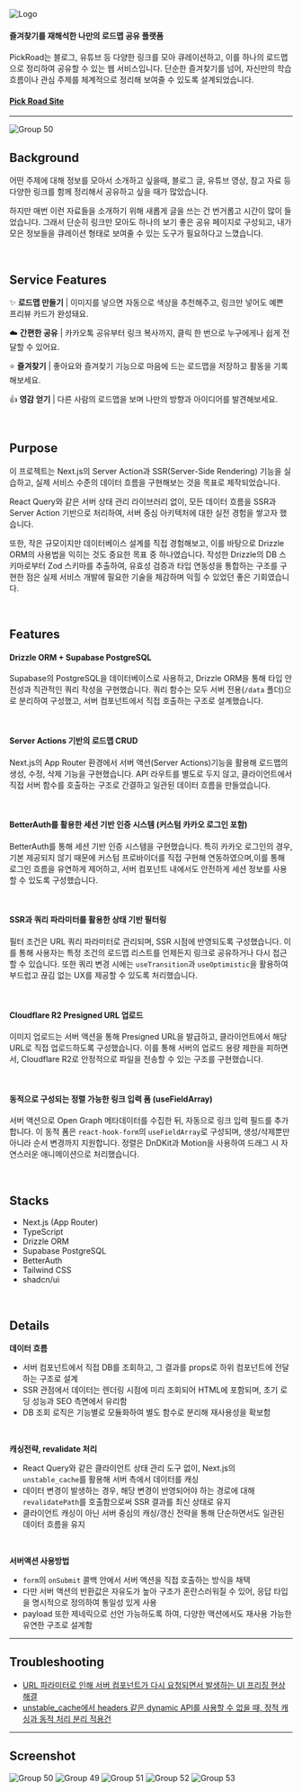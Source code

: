![Logo](https://github.com/user-attachments/assets/bac0ca5e-6e1d-48e0-b559-a40e97bc059d)

#### 즐겨찾기를 재해석한 나만의 로드맵 공유 플랫폼

PickRoad는 블로그, 유튜브 등 다양한 링크를 모아 큐레이션하고, 이를 하나의 로드맵으로 정리하여 공유할 수 있는 웹 서비스입니다. 단순한 즐겨찾기를 넘어, 자신만의 학습 흐름이나 관심 주제를 체계적으로 정리해 보여줄 수 있도록 설계되었습니다.

<h4>
  <a href="https://pick-road.com/">Pick Road Site</a>
</h4>

---
![Group 50](https://github.com/user-attachments/assets/12bcfcb8-a111-4ca7-8444-c9b31cf90641)


## Background

어떤 주제에 대해 정보를 모아서 소개하고 싶을때, 블로그 글, 유튜브 영상, 참고 자료 등 다양한 링크를 함께 정리해서 공유하고 싶을 때가 많았습니다.

하지만 매번 이런 자료들을 소개하기 위해 새롭게 글을 쓰는 건 번거롭고 시간이 많이 들었습니다. 그래서 단순히 링크만 모아도 하나의 보기 좋은 공유 페이지로 구성되고, 내가 모은 정보들을 큐레이션 형태로 보여줄 수 있는 도구가 필요하다고 느꼈습니다.

<br>

## Service Features

✨ **로드맵 만들기** | 이미지를 넣으면 자동으로 색상을 추천해주고, 링크만 넣어도 예쁜 프리뷰 카드가 완성돼요.

☁️ **간편한 공유** | 카카오톡 공유부터 링크 복사까지, 클릭 한 번으로 누구에게나 쉽게 전달할 수 있어요.

⭐ **즐겨찾기** | 좋아요와 즐겨찾기 기능으로 마음에 드는 로드맵을 저장하고 활동을 기록해보세요.

👍 **영감 얻기** | 다른 사람의 로드맵을 보며 나만의 방향과 아이디어를 발견해보세요.

<br>

## Purpose

이 프로젝트는 Next.js의 Server Action과 SSR(Server-Side Rendering) 기능을 실습하고, 실제 서비스 수준의 데이터 흐름을 구현해보는 것을 목표로 제작되었습니다.

React Query와 같은 서버 상태 관리 라이브러리 없이, 모든 데이터 흐름을 SSR과 Server Action 기반으로 처리하여, 서버 중심 아키텍처에 대한 실전 경험을 쌓고자 했습니다.

또한, 작은 규모이지만 데이터베이스 설계를 직접 경험해보고, 이를 바탕으로 Drizzle ORM의 사용법을 익히는 것도 중요한 목표 중 하나였습니다. 작성한 Drizzle의 DB 스키마로부터 Zod 스키마를 추출하여, 유효성 검증과 타입 연동성을 통합하는 구조를 구현한 점은 실제 서비스 개발에 필요한 기술을 체감하며 익힐 수 있었던 좋은 기회였습니다.

<br>

## Features

#### Drizzle ORM + Supabase PostgreSQL

Supabase의 PostgreSQL을 데이터베이스로 사용하고, Drizzle ORM을 통해 타입 안전성과 직관적인 쿼리 작성을 구현했습니다. 쿼리 함수는 모두 서버 전용(`/data` 폴더)으로 분리하여 구성했고, 서버 컴포넌트에서 직접 호출하는 구조로 설계했습니다.

<br>

#### Server Actions 기반의 로드맵 CRUD

Next.js의 App Router 환경에서 서버 액션(Server Actions)기능을 활용해 로드맵의 생성, 수정, 삭제 기능을 구현했습니다. API 라우트를 별도로 두지 않고, 클라이언트에서 직접 서버 함수를 호출하는 구조로 간결하고 일관된 데이터 흐름을 만들었습니다.

<br>

#### BetterAuth를 활용한 세션 기반 인증 시스템 (커스텀 카카오 로그인 포함)

BetterAuth를 통해 세션 기반 인증 시스템을 구현했습니다. 특히 카카오 로그인의 경우, 기본 제공되지 않기 때문에 커스텀 프로바이더를 직접 구현해 연동하였으며,이를 통해 로그인 흐름을 유연하게 제어하고, 서버 컴포넌트 내에서도 안전하게 세션 정보를 사용할 수 있도록 구성했습니다.

<br>

#### SSR과 쿼리 파라미터를 활용한 상태 기반 필터링

필터 조건은 URL 쿼리 파라미터로 관리되며, SSR 시점에 반영되도록 구성했습니다. 이를 통해 사용자는 특정 조건의 로드맵 리스트를 언제든지 링크로 공유하거나 다시 접근할 수 있습니다. 또한 쿼리 변경 시에는 `useTransition`과 `useOptimistic`을 활용하여 부드럽고 끊김 없는 UX를 제공할 수 있도록 처리했습니다.

<br>

#### Cloudflare R2 Presigned URL 업로드

이미지 업로드는 서버 액션을 통해 Presigned URL을 발급하고, 클라이언트에서 해당 URL로 직접 업로드하도록 구성했습니다. 이를 통해 서버의 업로드 용량 제한을 피하면서, Cloudflare R2로 안정적으로 파일을 전송할 수 있는 구조를 구현했습니다.

<br>

#### 동적으로 구성되는 정렬 가능한 링크 입력 폼 (useFieldArray)

서버 액션으로 Open Graph 메타데이터를 수집한 뒤, 자동으로 링크 입력 필드를 추가합니다. 이 동적 폼은 `react-hook-form`의 `useFieldArray`로 구성되며, 생성/삭제뿐만 아니라 순서 변경까지 지원합니다. 정렬은 DnDKit과 Motion을 사용하여 드래그 시 자연스러운 애니메이션으로 처리했습니다.

<br>

## Stacks

- Next.js (App Router)
- TypeScript
- Drizzle ORM
- Supabase PostgreSQL
- BetterAuth
- Tailwind CSS
- shadcn/ui

<br>

## Details

**데이터 흐름**

- 서버 컴포넌트에서 직접 DB를 조회하고, 그 결과를 props로 하위 컴포넌트에 전달하는 구조로 설계
- SSR 관점에서 데이터는 렌더링 시점에 미리 조회되어 HTML에 포함되며, 초기 로딩 성능과 SEO 측면에서 유리함
- DB 조회 로직은 기능별로 모듈화하여 별도 함수로 분리해 재사용성을 확보함

<br>

**캐싱전략, revalidate 처리**

- React Query와 같은 클라이언트 상태 관리 도구 없이, Next.js의 `unstable_cache`를 활용해 서버 측에서 데이터를 캐싱
- 데이터 변경이 발생하는 경우, 해당 변경이 반영되어야 하는 경로에 대해 `revalidatePath`를 호출함으로써 SSR 결과를 최신 상태로 유지
- 클라이언트 캐싱이 아닌 서버 중심의 캐싱/갱신 전략을 통해 단순하면서도 일관된 데이터 흐름을 유지

<br>

**서버액션 사용방법**

- `form`의 `onSubmit` 콜백 안에서 서버 액션을 직접 호출하는 방식을 채택
- 다만 서버 액션의 반환값은 자유도가 높아 구조가 혼란스러워질 수 있어, 응답 타입을 명시적으로 정의하여 통일성 있게 사용
- payload 또한 제네릭으로 선언 가능하도록 하여, 다양한 액션에서도 재사용 가능한 유연한 구조로 설계함

---

## Troubleshooting

- [URL 파라미터로 인해 서버 컴포넌트가 다시 요청되면서 발생하는 UI 프리징 현상 해결](https://heavybear-portfolio.vercel.app/post/nextjs-filter)
- [unstable_cache에서 headers 같은 dynamic API를 사용할 수 없을 때, 정적 캐싱과 동적 처리 분리 적용건](https://heavybear-portfolio.vercel.app/post/nextjs-unstable-cache)


---
## Screenshot
![Group 50](https://github.com/user-attachments/assets/ea15ac3f-ab8a-4850-b374-0c2772dcecee)
![Group 49](https://github.com/user-attachments/assets/fdbb4bde-4314-4921-acf5-8b2d62d60d18)
![Group 51](https://github.com/user-attachments/assets/e7c64b9a-3416-4934-8ecf-4d81d196fd5a)
![Group 52](https://github.com/user-attachments/assets/dffafb7b-be88-4a33-8455-9123643da35e)
![Group 53](https://github.com/user-attachments/assets/db1f3f7f-fc1b-4b58-bebc-71c50e8260a4)


